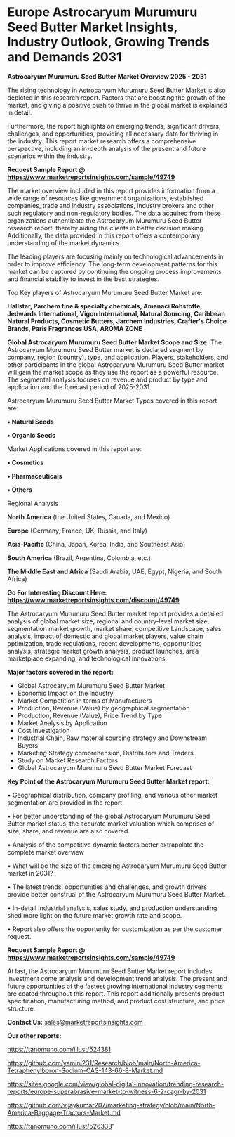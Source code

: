 # Europe Astrocaryum Murumuru Seed Butter Market Insights, Industry Outlook, Growing Trends and Demands 2031

<Strong> Astrocaryum Murumuru Seed Butter Market Overview 2025 - 2031</strong>

The rising technology in Astrocaryum Murumuru Seed Butter Market is also depicted in this research report. Factors that are boosting the growth of the market, and giving a positive push to thrive in the global market is explained in detail.

Furthermore, the report highlights on emerging trends, significant drivers, challenges, and opportunities, providing all necessary data for thriving in the industry. This report market research offers a comprehensive perspective, including an in-depth analysis of the present and future scenarios within the industry.

<strong>Request Sample Report @ <a href=https://www.marketreportsinsights.com/sample/49749>https://www.marketreportsinsights.com/sample/49749</a></strong>

The market overview included in this report provides information from a wide range of resources like government organizations, established companies, trade and industry associations, industry brokers and other such regulatory and non-regulatory bodies. The data acquired from these organizations authenticate the Astrocaryum Murumuru Seed Butter research report, thereby aiding the clients in better decision making. Additionally, the data provided in this report offers a contemporary understanding of the market dynamics.

The leading players are focusing mainly on technological advancements in order to improve efficiency. The long-term development patterns for this market can be captured by continuing the ongoing process improvements and financial stability to invest in the best strategies.

Top Key players of Astrocaryum Murumuru Seed Butter Market are:

<strong>Hallstar, Parchem fine & specialty chemicals, Amanaci Rohstoffe, Jedwards International, Vigon International, Natural Sourcing, Caribbean Natural Products, Cosmetic Butters, Jarchem Industries, Crafter's Choice Brands, Paris Fragrances USA, AROMA ZONE</strong>

<strong><b>Global Astrocaryum Murumuru Seed Butter Market Scope and Size:</b></strong>
The Astrocaryum Murumuru Seed Butter market is declared segment by company, region (country), type, and application. Players, stakeholders, and other participants in the global Astrocaryum Murumuru Seed Butter market will gain the market scope as they use the report as a powerful resource. The segmental analysis focuses on revenue and product by type and application and the forecast period of 2025-2031.

Astrocaryum Murumuru Seed Butter Market Types covered in this report are:

<strong>•  Natural Seeds

•  Organic Seeds</strong>

Market Applications covered in this report are:

<strong>•  Cosmetics

•  Pharmaceuticals

•  Others</strong> 

Regional Analysis

<strong>North America</strong> (the United States, Canada, and Mexico)

<strong>Europe</strong> (Germany, France, UK, Russia, and Italy)

<strong>Asia-Pacific</strong> (China, Japan, Korea, India, and Southeast Asia)

<strong>South America</strong> (Brazil, Argentina, Colombia, etc.)

<strong>The Middle East and Africa</strong> (Saudi Arabia, UAE, Egypt, Nigeria, and South Africa)

<strong>Go For Interesting Discount Here: <a href=https://www.marketreportsinsights.com/discount/49749>https://www.marketreportsinsights.com/discount/49749</a></strong>

The Astrocaryum Murumuru Seed Butter market report provides a detailed analysis of global market size, regional and country-level market size, segmentation market growth, market share, competitive Landscape, sales analysis, impact of domestic and global market players, value chain optimization, trade regulations, recent developments, opportunities analysis, strategic market growth analysis, product launches, area marketplace expanding, and technological innovations.

<strong><b>Major factors covered in the report:</b></strong>
<ul>
  <li>Global Astrocaryum Murumuru Seed Butter Market </li>
  <li>Economic Impact on the Industry</li>
  <li>Market Competition in terms of Manufacturers</li>
  <li>Production, Revenue (Value) by geographical segmentation</li>
  <li>Production, Revenue (Value), Price Trend by Type</li>
  <li>Market Analysis by Application</li>
  <li>Cost Investigation</li>
  <li>Industrial Chain, Raw material sourcing strategy and Downstream Buyers</li>
  <li>Marketing Strategy comprehension, Distributors and Traders</li>
  <li>Study on Market Research Factors</li>
  <li>Global Astrocaryum Murumuru Seed Butter Market Forecast</li>
</ul>

<strong><b>Key Point of the Astrocaryum Murumuru Seed Butter Market report:</b></strong>

• Geographical distribution, company profiling, and various other market segmentation are provided in the report.

• For better understanding of the global Astrocaryum Murumuru Seed Butter market status, the accurate market valuation which comprises of size, share, and revenue are also covered.

• Analysis of the competitive dynamic factors better extrapolate the complete market overview

• What will be the size of the emerging Astrocaryum Murumuru Seed Butter market in 2031?

• The latest trends, opportunities and challenges, and growth drivers provide better construal of the Astrocaryum Murumuru Seed Butter Market.

• In-detail industrial analysis, sales study, and production understanding shed more light on the future market growth rate and scope.

• Report also offers the opportunity for customization as per the customer request.

<strong>Request Sample Report @ <a href=https://www.marketreportsinsights.com/sample/49749>https://www.marketreportsinsights.com/sample/49749</a></strong>

At last, the Astrocaryum Murumuru Seed Butter Market report includes investment come analysis and development trend analysis. The present and future opportunities of the fastest growing international industry segments are coated throughout this report. This report additionally presents product specification, manufacturing method, and product cost structure, and price structure.

<strong>Contact Us:</strong>
sales@marketreportsinsights.com

<strong>Our other reports:</strong>

<a href=https://tanomuno.com/illust/524381>https://tanomuno.com/illust/524381</a>

<a href=https://github.com/yamini231/Research/blob/main/North-America-Tetraphenylboron-Sodium-CAS-143-66-8-Market.md>https://github.com/yamini231/Research/blob/main/North-America-Tetraphenylboron-Sodium-CAS-143-66-8-Market.md</a>

<a href=https://sites.google.com/view/global-digital-innovation/trending-research-reports/europe-superabrasive-market-to-witness-6-2-cagr-by-2031>https://sites.google.com/view/global-digital-innovation/trending-research-reports/europe-superabrasive-market-to-witness-6-2-cagr-by-2031</a>

<a href=https://github.com/vijaykumar207/marketing-strategy/blob/main/North-America-Baggage-Tractors-Market.md>https://github.com/vijaykumar207/marketing-strategy/blob/main/North-America-Baggage-Tractors-Market.md</a>

<a href=https://tanomuno.com/illust/526338>https://tanomuno.com/illust/526338</a>"
